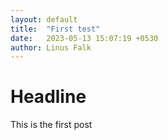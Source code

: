 ```yaml
---
layout: default
title:  "First test"
date:   2023-05-13 15:07:19 +0530
author: Linus Falk
---
```


# Headline 

This is the first post
